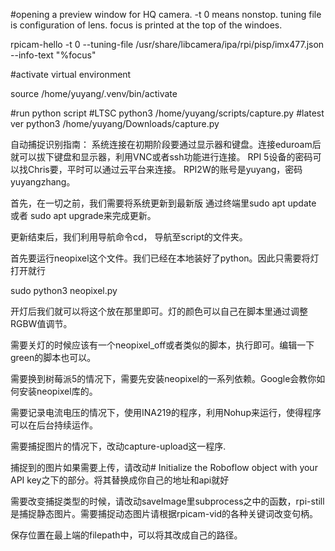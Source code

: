 #opening a preview window for HQ camera. -t 0 means nonstop. tuning file is configuration of lens. focus is printed at the top of the windoes. 

rpicam-hello -t 0 --tuning-file /usr/share/libcamera/ipa/rpi/pisp/imx477.json --info-text "%focus"


#activate virtual environment

source /home/yuyang/.venv/bin/activate

#run python script
#LTSC
python3 /home/yuyang/scripts/capture.py
#latest ver
python3 /home/yuyang/Downloads/capture.py

自动捕捉识别指南：
系统连接在初期阶段要通过显示器和键盘。连接eduroam后就可以拔下键盘和显示器，利用VNC或者ssh功能进行连接。
RPI 5设备的密码可以找Chris要，平时可以通过云平台来连接。 RPI2W的账号是yuyang，密码yuyangzhang。

首先，在一切之前，我们需要将系统更新到最新版
通过终端里sudo apt update 或者 sudo apt upgrade来完成更新。

更新结束后，我们利用导航命令cd， 导航至script的文件夹。

首先要运行neopixel这个文件。我们已经在本地装好了python。因此只需要将灯打开就行

sudo python3 neopixel.py

开灯后我们就可以将这个放在那里即可。灯的颜色可以自己在脚本里通过调整RGBW值调节。

需要关灯的时候应该有一个neopixel_off或者类似的脚本，执行即可。编辑一下green的脚本也可以。

需要换到树莓派5的情况下，需要先安装neopixel的一系列依赖。Google会教你如何安装neopixel库的。

需要记录电流电压的情况下，使用INA219的程序，利用Nohup来运行，使得程序可以在后台持续运作。

需要捕捉图片的情况下，改动capture-upload这一程序.

捕捉到的图片如果需要上传，请改动# Initialize the Roboflow object with your API key之下的部分。将其替换成你自己的地址和api就好

需要改变捕捉类型的时候，请改动saveImage里subprocess之中的函数，rpi-still是捕捉静态图片。需要捕捉动态图片请根据rpicam-vid的各种关键词改变句柄。

保存位置在最上端的filepath中，可以将其改成自己的路径。

